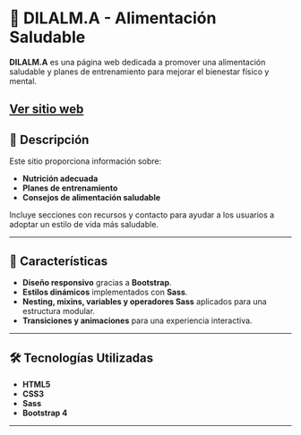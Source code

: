 # 🌱 DILALM.A - Alimentación Saludable

**DILALM.A** es una página web dedicada a promover una alimentación saludable y planes de entrenamiento para mejorar el bienestar físico y mental.

[Ver sitio web](https://alimentacion-saludable-dilama.netlify.app)
---

## 📝 Descripción

Este sitio proporciona información sobre:

- **Nutrición adecuada**
- **Planes de entrenamiento**
- **Consejos de alimentación saludable**

Incluye secciones con recursos y contacto para ayudar a los usuarios a adoptar un estilo de vida más saludable.

---

## 🚀 Características

- **Diseño responsivo** gracias a **Bootstrap**.
- **Estilos dinámicos** implementados con **Sass**.
- **Nesting, mixins, variables y operadores Sass** aplicados para una estructura modular.
- **Transiciones y animaciones** para una experiencia interactiva.

---

## 🛠️ Tecnologías Utilizadas

- **HTML5**
- **CSS3**
- **Sass**
- **Bootstrap 4**

---
